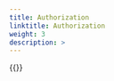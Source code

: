 ```yaml
---
title: Authorization
linktitle: Authorization 
weight: 3
description: >
---
```

{{<include  file="content/docs/getting-started/upgrade/helm/module/authorization.md" >}}
